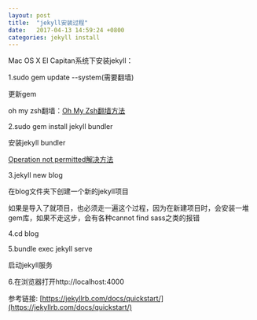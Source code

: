 ```yaml
---
layout: post
title:  "jekyll安装过程"
date:   2017-04-13 14:59:24 +0800
categories: jekyll install
---
```

Mac OS X El Capitan系统下安装jekyll：

1.sudo gem update --system(需要翻墙)

更新gem

oh my zsh翻墙：[Oh My Zsh翻墙方法](https://pickcle.github.io/ohmyzsh/%E7%BF%BB%E5%A2%99/2017/04/13/Oh-My-Zsh%E7%BF%BB%E5%A2%99%E6%96%B9%E6%A1%88.html)

2.sudo gem install jekyll bundler

安装jekyll bundler

[Operation not permitted解决方法](https://pickcle.github.io/jekyll/osx/2017/04/13/Operation-not-permitted%E8%A7%A3%E5%86%B3%E6%96%B9%E6%B3%95.html)

3.jekyll new blog

在blog文件夹下创建一个新的jekyll项目

如果是导入了就项目，也必须走一遍这个过程，因为在新建项目时，会安装一堆gem库，如果不走这步，会有各种cannot find sass之类的报错

4.cd blog

5.bundle exec jekyll serve

启动jekyll服务

6.在浏览器打开http://localhost:4000

参考链接: [https://jekyllrb.com/docs/quickstart/](https://jekyllrb.com/docs/quickstart/)
